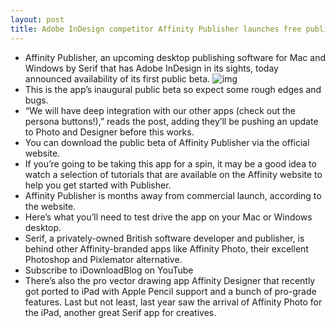 ```yaml
---
layout: post
title: Adobe InDesign competitor Affinity Publisher launches free public beta for Mac and Windows
---
```

* Affinity Publisher, an upcoming desktop publishing software for Mac and Windows by Serif that has Adobe InDesign in its sights, today announced availability of its first public beta.
![img](http://media.idownloadblog.com/wp-content/uploads/2018/08/Affinity-Publisher-teaser-001-1.jpg)
* This is the app’s inaugural public beta so expect some rough edges and bugs.
* “We will have deep integration with our other apps (check out the persona buttons!),” reads the post, adding they’ll be pushing an update to Photo and Designer before this works.
* You can download the public beta of Affinity Publisher via the official website.
* If you’re going to be taking this app for a spin, it may be a good idea to watch a selection of tutorials that are available on the Affinity website to help you get started with Publisher.
* Affinity Publisher is months away from commercial launch, according to the website.
* Here’s what you’ll need to test drive the app on your Mac or Windows desktop.
* Serif, a privately-owned British software developer and publisher, is behind other Affinity-branded apps like Affinity Photo, their excellent Photoshop and Pixlemator alternative.
* Subscribe to iDownloadBlog on YouTube
* There’s also the pro vector drawing app Affinity Designer that recently got ported to iPad with Apple Pencil support and a bunch of pro-grade features. Last but not least, last year saw the arrival of Affinity Photo for the iPad, another great Serif app for creatives.

